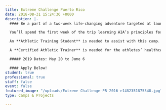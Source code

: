 ```yaml
---
title: Extreme Challenge Puerto Rico
date: 2018-08-31 15:24:36 +0000
description: |-
  #### Be a part of a two-week life-changing adventure targeted at launching movements of evangelism and discipleship on the universities in Puerto Rico and the United States.

  You’ll spend the first week of the trip learning AIA’s principles for athletic competition, focused on combining your sport and faith. During week two, you’ll explore the beauty of the island while serving on university campuses and throughout the community.

  An **Athletic Training Student** is needed to assist with this camp.

  A **Certified Athletic Trainer** is needed for the athletes’ healthcare needs (minimum one week commitment).

  ##### 2019 Dates: May 20 to June 6

  #### Apply Below!
student: true
professional: true
staff: false
event: false
featured_image: "/uploads/Extreme-Challenge-PR-2016-e1482351875548.jpg"
type: Camps & Projects

---
```


